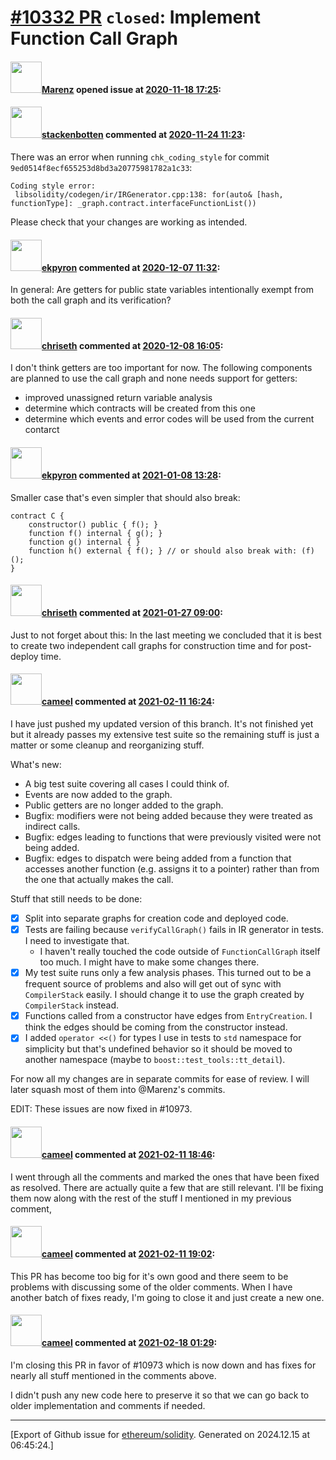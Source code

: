 # [\#10332 PR](https://github.com/ethereum/solidity/pull/10332) `closed`: Implement Function Call Graph

#### <img src="https://avatars.githubusercontent.com/u/424752?u=2d50de05ec528b9b84f8b905a56e90669b0f8927&v=4" width="50">[Marenz](https://github.com/Marenz) opened issue at [2020-11-18 17:25](https://github.com/ethereum/solidity/pull/10332):



#### <img src="https://avatars.githubusercontent.com/u/44874361?v=4" width="50">[stackenbotten](https://github.com/stackenbotten) commented at [2020-11-24 11:23](https://github.com/ethereum/solidity/pull/10332#issuecomment-732857632):

There was an error when running `chk_coding_style` for commit `9ed0514f8ecf655253d8bd3a20775981782a1c33`:
```
Coding style error:
 libsolidity/codegen/ir/IRGenerator.cpp:138: for(auto& [hash, functionType]: _graph.contract.interfaceFunctionList())

```
Please check that your changes are working as intended.

#### <img src="https://avatars.githubusercontent.com/u/1347491?v=4" width="50">[ekpyron](https://github.com/ekpyron) commented at [2020-12-07 11:32](https://github.com/ethereum/solidity/pull/10332#issuecomment-739860940):

In general: Are getters for public state variables intentionally exempt from both the call graph and its verification?

#### <img src="https://avatars.githubusercontent.com/u/9073706?v=4" width="50">[chriseth](https://github.com/chriseth) commented at [2020-12-08 16:05](https://github.com/ethereum/solidity/pull/10332#issuecomment-740713333):

I don't think getters are too important for now. The following components are planned to use the call graph and none needs support for getters:
 - improved unassigned return variable analysis
 - determine which contracts will be created from this one
 - determine which events and error codes will be used from the current contarct

#### <img src="https://avatars.githubusercontent.com/u/1347491?v=4" width="50">[ekpyron](https://github.com/ekpyron) commented at [2021-01-08 13:28](https://github.com/ethereum/solidity/pull/10332#issuecomment-756755512):

Smaller case that's even simpler that should also break:
```
contract C {
    constructor() public { f(); }
    function f() internal { g(); }
    function g() internal { }
    function h() external { f(); } // or should also break with: (f)();
}
```

#### <img src="https://avatars.githubusercontent.com/u/9073706?v=4" width="50">[chriseth](https://github.com/chriseth) commented at [2021-01-27 09:00](https://github.com/ethereum/solidity/pull/10332#issuecomment-768138545):

Just to not forget about this: In the last meeting we concluded that it is best to create two independent call graphs for construction time and for post-deploy time.

#### <img src="https://avatars.githubusercontent.com/u/137030?v=4" width="50">[cameel](https://github.com/cameel) commented at [2021-02-11 16:24](https://github.com/ethereum/solidity/pull/10332#issuecomment-777617557):

I have just pushed my updated version of this branch. It's not finished yet but it already passes my extensive test suite so the remaining stuff is just a matter or some cleanup and reorganizing stuff.

What's new:
- A big test suite covering all cases I could think of.
- Events are now added to the graph.
- Public getters are no longer added to the graph.
- Bugfix: modifiers were not being added because they were treated as indirect calls.
- Bugfix: edges leading to functions that were previously visited were not being added.
- Bugfix: edges to dispatch were being added from a function that accesses another function (e.g. assigns it to a pointer) rather than from the one that actually makes the call.

Stuff that still needs to be done:
- [x] Split into separate graphs for creation code and deployed code.
- [x] Tests are failing because `verifyCallGraph()` fails in IR generator in tests. I need to investigate that.
    - I haven't really touched the code outside of `FunctionCallGraph` itself too much. I might have to make some changes there.
- [x] My test suite runs only a few analysis phases. This turned out to be a frequent source of problems and also will get out of sync with `CompilerStack` easily. I should change it to use the graph created by `CompilerStack` instead.
- [x] Functions called from a constructor have edges from `EntryCreation`. I think the edges should be coming from the constructor instead.
- [x] I added `operator <<()` for types I use in tests to `std` namespace for simplicity but that's undefined behavior so it should be moved to another namespace (maybe to `boost::test_tools::tt_detail`).

For now all my changes are in separate commits for ease of review. I will later squash most of them into @Marenz's commits.

EDIT: These issues are now fixed in #10973.

#### <img src="https://avatars.githubusercontent.com/u/137030?v=4" width="50">[cameel](https://github.com/cameel) commented at [2021-02-11 18:46](https://github.com/ethereum/solidity/pull/10332#issuecomment-777708271):

I went through all the comments and marked the ones that have been fixed as resolved. There are actually quite a few that are still relevant. I'll be fixing them now along with the rest of the stuff I mentioned in my previous comment,

#### <img src="https://avatars.githubusercontent.com/u/137030?v=4" width="50">[cameel](https://github.com/cameel) commented at [2021-02-11 19:02](https://github.com/ethereum/solidity/pull/10332#issuecomment-777717276):

This PR has become too big for it's own good and there seem to be problems with discussing some of the older comments. When I have another batch of fixes ready, I'm going to close it and just create a new one.

#### <img src="https://avatars.githubusercontent.com/u/137030?v=4" width="50">[cameel](https://github.com/cameel) commented at [2021-02-18 01:29](https://github.com/ethereum/solidity/pull/10332#issuecomment-780971512):

I'm closing this PR in favor of #10973 which is now down and has fixes for nearly all stuff mentioned in the comments above.

I didn't push any new code here to preserve it so that we can go back to older implementation and comments if needed.


-------------------------------------------------------------------------------



[Export of Github issue for [ethereum/solidity](https://github.com/ethereum/solidity). Generated on 2024.12.15 at 06:45:24.]
